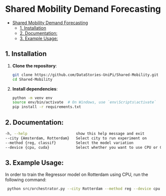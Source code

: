 # Shared Mobility Demand Forecasting
- [Shared Mobility Demand Forecasting](#shared-mobility-demand-forecasting)
  - [1. Installation](#1-installation)
  - [2. Documentation:](#2-documentation)
  - [3. Example Usage:](#3-example-usage)


## 1. Installation  

1. **Clone the repository**:  
   ```bash
   git clone https://github.com/DataStories-UniPi/Shared-Mobility.git
   cd Shared-Mobility
   ```

2. **Install dependencies**:
   ```bash
   python -m venv env
   source env/bin/activate  # On Windows, use `env\Scripts\activate`
   pip install -r requirements.txt
   ```

   
## 2. Documentation:
   ```bash
   -h, --help                      show this help message and exit
   --city {Amsterdam, Rotterdam}   Select city to run experiment on                     
   --method {reg, classif}         Select the model variation
   --device {cpu, cuda}            Select whether you want to use CPU or GPU
   ```

## 3. Example Usage:

   In order to train the Regressor model on Rotterdam using CPU, run the following command:
  ```bash
   python src/orchestrator.py --city Rotterdam --method reg --device cpu 
   ```
